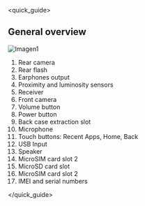 <quick_guide>
## General overview

![Imagen1](http://static.energysistem.com/images/manuals/42509/55f2a6146e151.jpg)

1.	Rear camera
2.	Rear flash
3.	Earphones output
4.	Proximity and luminosity sensors
5.	Receiver
6.	Front camera
7.	Volume button
8.	Power button
9.	Back case extraction slot
10.	Microphone 
11.	Touch buttons: Recent Apps, Home, Back
12.	USB Input
13.	Speaker
14.	MicroSIM card slot 2
15.	MicroSD card slot
16.	MicroSIM card slot 2
17.	IMEI and serial numbers

</quick_guide>

